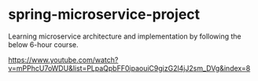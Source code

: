 # spring-microservice-project

Learning microservice architecture and implementation by following the below 6-hour course.

https://www.youtube.com/watch?v=mPPhcU7oWDU&list=PLpaQpbFF0ipaouiC9gizG2l4jJ2sm_DVg&index=8
